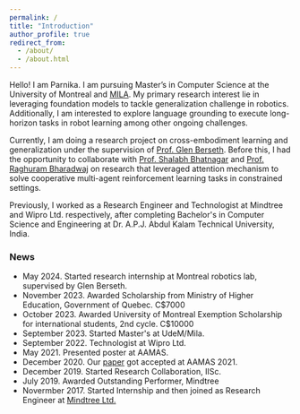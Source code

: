 ```yaml
---
permalink: /
title: "Introduction"
author_profile: true
redirect_from: 
  - /about/
  - /about.html
---
```


Hello! I am Parnika. I am pursuing Master’s in Computer Science at the University of Montreal and [MILA](https://mila.quebec/en). My primary research interest lie in leveraging foundation models to tackle generalization challenge in robotics. Additionally, I am interested to explore language grounding to execute long-horizon tasks in robot learning among other ongoing challenges. 

Currently, I am doing a research project on cross-embodiment learning and generalization under the supervision of [Prof. Glen Berseth](https://neo-x.github.io). Before this, I had the opportunity to collaborate with [Prof. Shalabh Bhatnagar](https://www.csa.iisc.ac.in/~shalabh/) and [Prof. Raghuram Bharadwaj](https://www.iiitb.ac.in/faculty/raghuram-bharadwaj) on research that leveraged attention mechanism to solve cooperative multi-agent reinforcement learning tasks in constrained settings. 

Previously, I worked as a Research Engineer and Technologist at Mindtree and Wipro Ltd. respectively, after completing Bachelor's in Computer Science and Engineering at Dr. A.P.J. Abdul Kalam Technical University, India. 

### News

* May 2024. Started research internship at Montreal robotics lab, supervised by Glen Berseth.
* November 2023. Awarded Scholarship from Ministry of Higher Education, Government of Quebec. C$7000
* October 2023. Awarded University of Montreal Exemption Scholarship for international students, 2nd cycle. C$10000
* September 2023. Started Master's at UdeM/Mila.
* September 2022. Technologist at Wipro Ltd.
* May 2021. Presented poster at AAMAS.
* December 2020. Our [paper](https://arxiv.org/pdf/2101.02349) got accepted at AAMAS 2021.
* December 2019. Started Research Collaboration, IISc.
* July 2019. Awarded Outstanding Performer, Mindtree
* Novermber 2017. Started Internship and then joined as Research Engineer at [Mindtree Ltd.](https://www.ltimindtree.com)
  
